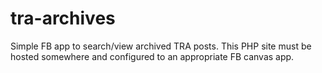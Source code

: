 # tra-archives
Simple FB app to search/view archived TRA posts.  This PHP site must be hosted somewhere and configured to an appropriate FB canvas app.
